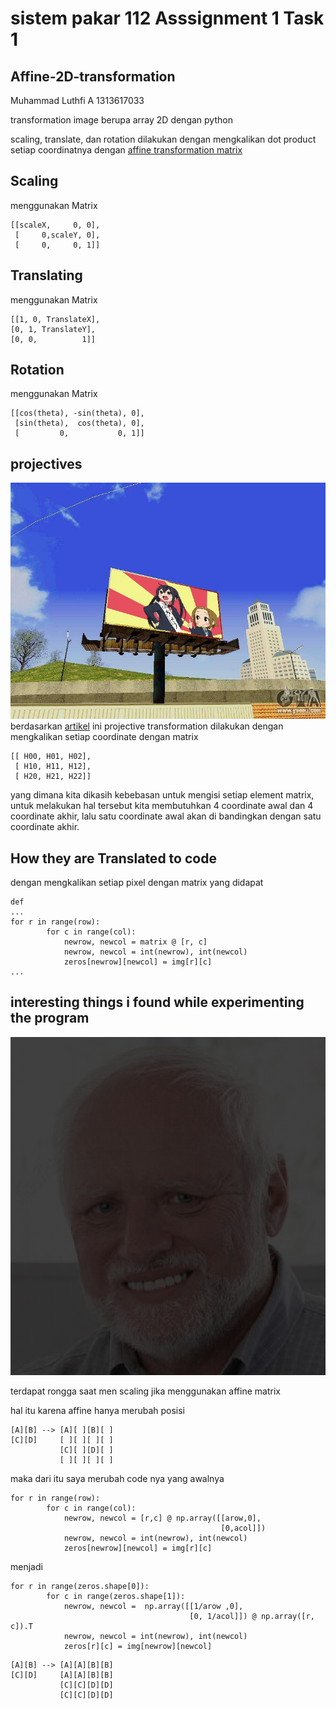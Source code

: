 # sistem pakar 112 Asssignment 1 Task 1
## Affine-2D-transformation

Muhammad Luthfi A
1313617033

transformation image berupa array 2D dengan python

scaling, translate, dan rotation dilakukan dengan mengkalikan dot product setiap coordinatnya dengan [affine transformation matrix](https://en.wikipedia.org/wiki/Affine_transformation)
## Scaling

menggunakan Matrix
```
[[scaleX,     0, 0],
 [     0,scaleY, 0],
 [     0,     0, 1]]
```
## Translating
 
 menggunakan Matrix
 ```
[[1, 0, TranslateX],
 [0, 1, TranslateY],
 [0, 0,          1]]
```
## Rotation 

menggunakan Matrix
```
[[cos(theta), -sin(theta), 0],
 [sin(theta),  cos(theta), 0],
 [         0,           0, 1]]
```
## projectives 

![Azunyan wanna be a kaichoo of keiOnBu](https://github.com/LLuthfiY/Affine-2D-transformation/blob/master/img/projTransformed_FIXLAH.jpg)
berdasarkan [artikel](https://math.stackexchange.com/questions/494238/how-to-compute-homography-matrix-h-from-corresponding-points-2d-2d-planar-homog) ini
projective transformation dilakukan dengan mengkalikan setiap coordinate dengan matrix 
```
[[ H00, H01, H02],
 [ H10, H11, H12],
 [ H20, H21, H22]]
```
yang dimana kita dikasih kebebasan untuk mengisi setiap element matrix, untuk melakukan hal tersebut kita membutuhkan 4 coordinate awal dan 4 coordinate akhir, lalu satu coordinate awal akan di bandingkan dengan satu coordinate akhir.

## How they are Translated to code

dengan mengkalikan setiap pixel dengan matrix yang didapat
```
def 
...
for r in range(row):
        for c in range(col):
            newrow, newcol = matrix @ [r, c]
            newrow, newcol = int(newrow), int(newcol)
            zeros[newrow][newcol] = img[r][c]
...
```
## interesting things i found while experimenting the program

![sad](https://github.com/LLuthfiY/Affine-2D-transformation/blob/master/img/scalledOri.jpg)

terdapat rongga saat men scaling jika menggunakan affine matrix 

hal itu karena affine hanya merubah posisi

```
[A][B] --> [A][ ][B][ ]
[C][D]     [ ][ ][ ][ ]
           [C][ ][D][ ]
           [ ][ ][ ][ ]
```

maka dari itu saya merubah code nya yang awalnya 

```
for r in range(row):
        for c in range(col):
            newrow, newcol = [r,c] @ np.array([[arow,0],
                                               [0,acol]])
            newrow, newcol = int(newrow), int(newcol)
            zeros[newrow][newcol] = img[r][c]
```
menjadi
```
for r in range(zeros.shape[0]):
        for c in range(zeros.shape[1]):
            newrow, newcol =  np.array([[1/arow ,0],
                                        [0, 1/acol]]) @ np.array([r, c]).T
            newrow, newcol = int(newrow), int(newcol)
            zeros[r][c] = img[newrow][newcol]
```
```
[A][B] --> [A][A][B][B]
[C][D]     [A][A][B][B]
           [C][C][D][D]
           [C][C][D][D]
```
